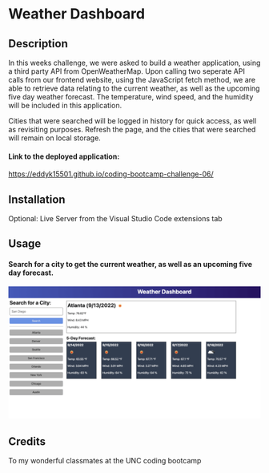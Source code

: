 # Weather Dashboard

## Description
In this weeks challenge, we were asked to build a weather application, using a third party API from OpenWeatherMap. Upon calling two seperate API calls from our frontend website, using the JavaScript fetch method, we are able to retrieve data relating to the current weather, as well as the upcoming five day weather forecast. The temperature, wind speed, and the humidity will be included in this application.

Cities that were searched will be logged in history for quick access, as well as revisiting purposes. Refresh the page, and the cities that were searched will remain on local storage.

#### Link to the deployed application:
https://eddyk15501.github.io/coding-bootcamp-challenge-06/

## Installation
Optional: Live Server from the Visual Studio Code extensions tab

## Usage

#### Search for a city to get the current weather, as well as an upcoming five day forecast.

![alt text](./assets/images/06-server-side-apis-homework-demo%20(1).png)

## Credits
To my wonderful classmates at the UNC coding bootcamp
